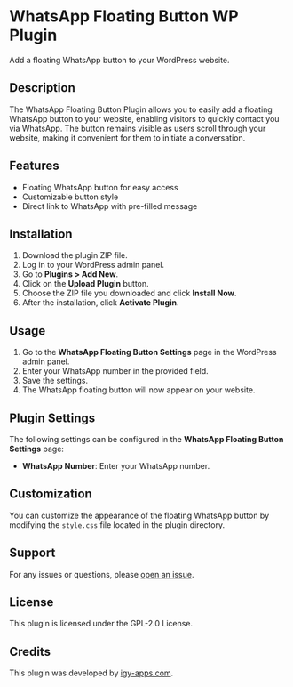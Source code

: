 # WhatsApp Floating Button WP Plugin

Add a floating WhatsApp button to your WordPress website.

## Description

The WhatsApp Floating Button Plugin allows you to easily add a floating WhatsApp button to your website, enabling visitors to quickly contact you via WhatsApp. The button remains visible as users scroll through your website, making it convenient for them to initiate a conversation.

## Features

- Floating WhatsApp button for easy access
- Customizable button style
- Direct link to WhatsApp with pre-filled message

## Installation

1. Download the plugin ZIP file.
2. Log in to your WordPress admin panel.
3. Go to **Plugins > Add New**.
4. Click on the **Upload Plugin** button.
5. Choose the ZIP file you downloaded and click **Install Now**.
6. After the installation, click **Activate Plugin**.

## Usage

1. Go to the **WhatsApp Floating Button Settings** page in the WordPress admin panel.
2. Enter your WhatsApp number in the provided field.
3. Save the settings.
4. The WhatsApp floating button will now appear on your website.

## Plugin Settings

The following settings can be configured in the **WhatsApp Floating Button Settings** page:

- **WhatsApp Number**: Enter your WhatsApp number.

## Customization

You can customize the appearance of the floating WhatsApp button by modifying the `style.css` file located in the plugin directory.

## Support

For any issues or questions, please [open an issue](https://github.com/your-repository/issues).

## License

This plugin is licensed under the GPL-2.0 License.

## Credits

This plugin was developed by [igy-apps.com](https://igy-apps.com).

